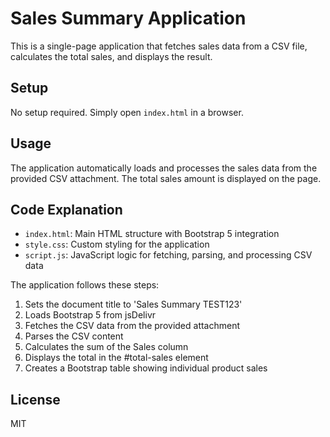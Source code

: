 # Sales Summary Application

This is a single-page application that fetches sales data from a CSV file, calculates the total sales, and displays the result.

## Setup

No setup required. Simply open `index.html` in a browser.

## Usage

The application automatically loads and processes the sales data from the provided CSV attachment. The total sales amount is displayed on the page.

## Code Explanation

- `index.html`: Main HTML structure with Bootstrap 5 integration
- `style.css`: Custom styling for the application
- `script.js`: JavaScript logic for fetching, parsing, and processing CSV data

The application follows these steps:
1. Sets the document title to 'Sales Summary TEST123'
2. Loads Bootstrap 5 from jsDelivr
3. Fetches the CSV data from the provided attachment
4. Parses the CSV content
5. Calculates the sum of the Sales column
6. Displays the total in the #total-sales element
7. Creates a Bootstrap table showing individual product sales

## License
MIT